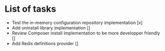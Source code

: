 # List of tasks

- Test the in-memory configuration repository implementation [x]
- Add uninstall library implementation []
- Review Composer install implementation to be more developper friendly []
- Add Redis definitions provider []
